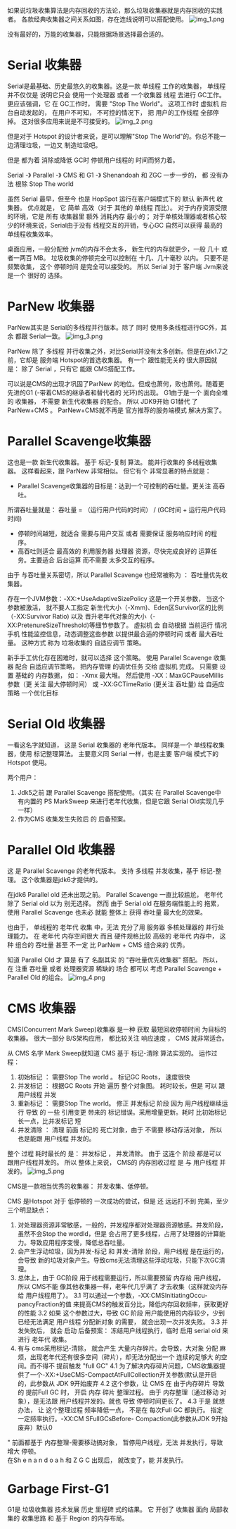 如果说垃圾收集算法是内存回收的方法论，那么垃圾收集器就是内存回收的实践者。
各款经典收集器之间关系如图，存在连线说明可以搭配使用。
![img_1.png](img_1.png)

没有最好的，万能的收集器，只能根据场景选择最合适的。

# Serial 收集器
Serial是最基础、历史最悠久的收集器。这是一款 单线程 工作的收集器，
单线程 并不仅仅是 说明它只会 使用一个处理器 或者 一个收集器 线程 去进行 GC工作。
更应该强调，它 在 GC工作时， 需要 "Stop The World"。  这项工作时 虚拟机 后台自动发起的，
在用户不可知， 不可控的情况下， 把 用户的工作线程 全部停掉。 这对很多应用来说是不可接受的。
![img_2.png](img_2.png)

但是对于 Hotspot 的设计者来说，是可以理解"Stop The World"的。你总不能一边清理垃圾，一边又 制造垃圾吧。

但是 都为着 消除或降低 GC时 停顿用户线程的 时间而努力着。

Serial  -》 Parallel -》 CMS 和 G1 -》 Shenandoah 和 ZGC 
一步一步的， 都 没有办法 根除 Stop The world


虽然 Serial 最早，但至今 也是 HopSpot 运行在客户端模式下的 默认  新声代  收集器。
优点就是， 它 简单 高效（对于 其他的 单线程 而比）。
对于内存资源受限的环境，它是 所有 收集器里 额外 消耗内存 最小的；
对于单核处理器或者核心较少的环境来说，Serial由于没有 线程交互的开销，专心GC 自然可以获得 最高的 单线程收集效率。

桌面应用，一般分配给 jvm的内存不会太多， 新生代的内存就更少，一般 几十 或者一两百 MB。 垃圾收集的停顿完全可以控制在 十几、几十毫秒
以内。 只要不是频繁收集， 这个 停顿时间 是完全可以接受的。
所以  Serial 对于 客户端 Jvm来说 是一个 很好的 选择。

# ParNew 收集器
ParNew其实是 Serial的多线程并行版本。除了 同时 使用多条线程进行GC外，其余 都跟 Serial一致。
![img_3.png](img_3.png)

ParNew 除了 多线程 并行收集之外，对比Serial并没有太多创新。但是在jdk1.7之前，它却是 服务端 Hotspot的首选收集器。
有一个 跟性能无关的  很大原因就是： 除了 Serial ，只有它 能跟  CMS搭配工作。

可以说是CMS的出现才巩固了ParNew 的地位。但成也萧何，败也萧何。随着更先进的G1 (-带着CMS的继承者和替代者的 光环)的出现。
G1由于是一个  面向全堆的 收集器， 不需要 新生代收集器 的配合。
所以 JDK9开始  G1替代 了 ParNew+CMS 。   ParNew+CMS就不再是 官方推荐的服务端模式 解决方案了。


# Parallel Scavenge收集器
这也是一款 新生代收集器。 基于  标记-复制 算法。 能并行收集的 多线程收集器。
这样看起来，跟 ParNew 非常相似。 但它有个 非常显著的特点就是： 
- Parallel Scavenge收集器的目标是：达到一个可控制的吞吐量。更关注 高吞吐。

所谓吞吐量就是：
吞吐量  =   （运行用户代码的时间） / (GC时间 +  运行用户代码时间)

- 停顿时间越短，就适合 需要与用户交互 或者 需要保证 服务响应时间 的程序。
- 高吞吐则适合 最高效的 利用服务器 处理器 资源，尽快完成良好的 运算任务。主要适合 后台运算 而不需要 太多交互的程序。

由于 与吞吐量关系密切，所以 Parallel Scavenge 也经常被称为 ： 吞吐量优先收集器。

存在一个JVM参数：-XX:+UseAdaptiveSizePolicy
这是一个开关参数， 当这个  参数被激活， 就不要人工指定 新生代大小（-Xmm)、Eden区Survivor区的比例（-XX:Survivor Ratio)
以及 晋升老年代对象的大小（-XX:PretenureSizeThreshold)等细节参数了。 
虚拟机 会 自动根据 当前运行 情况手机 性能监控信息，动态调整这些参数 以提供最合适的停顿时间  或者 最大吞吐量。
这种方式 称为 垃圾收集的 自适应调节 策略。

新手手工优化存在困难时，就可以选择 这个策略。 使用 Parallel Scavenge 收集器 配合 自适应调节策略， 把内存管理
的调优任务 交给 虚拟机 完成。  只需要 设置 基础的 内存数据， 如：  -Xmx 最大堆。
然后使用  -XX：MaxGCPauseMillis 参数（更 关注 最大停顿时间）  或  -XX:GCTimeRatio (更关注 吞吐量)  给 自适应策略 一个优化目标

# Serial Old 收集器
一看这名字就知道， 这是 Serial 收集器的 老年代版本。 同样是一个 单线程收集器，使用 标记整理算法。
主要意义同 Serial 一样，也是主要 客户端 模式下的  Hotspot 使用。

两个用户：
1. Jdk5之前 跟 Parallel Scavenge 搭配使用。（其实 在 Parallel Scavenge中 有内置的 PS MarkSweep 来进行老年代收集，但是它跟 Serial Old实现几乎一样）
2. 作为CMS 收集发生失败后 的 后备预案。

# Parallel Old 收集器
这 是 Parallel Scavenge 的老年代版本。 支持 多线程 并发收集，基于 标记-整理。 这个收集器是jdk6才提供的。

在jdk6 Parallel old 还未出现之前。  Parallel Scavenge 一直比较尴尬， 老年代 除了 Serial old 以为 别无选择。
然而 由于 Serial old 在服务端性能上的 拖累， 使用 Parallel Scavenge 也未必 就能 整体上 获得 吞吐量 最大化的效果。

也由于， 单线程的 老年代 收集 中，无法 充分了用 服务器 多核处理器的 并行处理能力。 在 老年代 内存空间很大 而且 硬件规格比较
高级的 老年代 内存中，  这种 组合的 吞吐量  甚至 不一定 比 ParNew + CMS 组合来的 优秀。

知道 Parallel Old 才 算是 有了 名副其实 的 "吞吐量优先收集器" 搭配。
所以， 在 注重 吞吐量 或者 处理器资源 稀缺的 场合 都可以 考虑  Parallel Scavenge + Parallel Old 的组合。
![img_4.png](img_4.png)


# CMS 收集器
CMS(Concurrent Mark Sweep)收集器 是一种  获取 最短回收停顿时间 为目标的  收集器。
很大一部分 B/S架构应用， 都比较关注 响应速度 ， CMS 就非常适合。

从 CMS 名字 Mark Sweep就知道  CMS 基于 标记-清除  算法实现的。
运作过程：
1. 初始标记 ： 需要Stop The world 。 标记GC Roots， 速度很快
2. 并发标记 ：  根据GC Roots 开始 遍历 整个对象图。  耗时较长，但是 可以 跟 用户线程 并发
3. 重新标记 ： 需要Stop The world。 修正 并发标记 阶段 因为 用户线程继续运行 导致 的 一些 引用变更 带来的 标记错误。采用增量更新。耗时 比初始标记长一点，比并发标记 短
4. 并发清除 ： 清理 前面 标记的 死亡对象，由于 不需要 移动存活对象， 所以 也是能跟 用户线程 并发的。


整个 过程 耗时最长的 是：  并发标记 ， 并发清除。 由于 这连个 阶段 都是可以 跟用户线程并发的。
所以 整体上来说， CMS的 内存回收过程 是 与 用户线程 并发的。
![img_5.png](img_5.png)

CMS是一款相当优秀的收集器： 并发收集、低停顿。

CMS 是Hotspot 对于 低停顿的 一次成功的尝试，但是 还 远远打不到 完美，至少三个明显缺点：
1. 对处理器资源非常敏感，一般的，并发程序都对处理器资源敏感。并发阶段，虽然不会Stop the  wordld，但是 会占用了更多线程，占用了处理器的计算能力。导致应用程序变慢，降低总吞吐量。
2. 会产生浮动垃圾，因为并发-标记 和 并发-清除 阶段，用户线程 是在运行的，会导致 新的垃圾对象产生。导致cms无法清理这些浮动垃圾，只能下次GC清理。
3. 总体上，由于 GC阶段 用于线程需要运行，所以需要预留 内存给 用户线程，所以 CMS不能 像其他收集器一样，老年代几乎满了 才去收集（这样就没内存给 用户线程用了）。
    3.1 可以通过一个参数，-XX:CMSInitiatingOccu-pancyFraction的值 来提高CMS的触发百分比，降低内存回收频率，获取更好的性能
    3.2 如果 这个参数过大，导致 GC 阶段 用户能使用的内存较少，少到 已经无法满足 用户线程 分配新对象 的需要， 就会出现一次并发失败。
    3.3 并发失败后， 就会 启动 后备预案： 冻结用户线程执行，临时 启用 serial old 来进行 老年代 收集。
4. 有与 cms采用标记-清除， 就会产生 大量内存碎片。会导致，大对象 分配 麻烦，出现老年代还有很多空间（碎片），却无法分配出一个 连续的足够大 的空间。而不得不 提前触发 "full GC"
    4.1 为了解决内存碎片问题，CMS收集器提供了一个-XX:+UseCMS-CompactAtFullCollection开关参数(默认是开启的，此参数从 JDK 9开始废弃
    4.2 这个参数，让 CMS 在 由于内存碎片 导致的 提前Full GC 时， 开启 内存 碎片 整理过程。 由于 内存整理（通过移动 对象），是无法跟 用户线程并发的。就也 导致 停顿时间更长了。
    4.3 于是 就想办法， 让 这个整理过程 频率降低一点， 不是在 每次Full GC 都执行。 指定一定频率执行。-XX:CM SFullGCsBefore- Compaction(此参数从JDK 9开始废弃）默认0
  


" 前面都基于 内存整理-需要移动搞对象， 暂停用户线程，无法 并发执行，导致 增大 停顿。  
在Sh e n a n d o a h 和 Z G C 出现后， 就改变了，能 并发执行。
   

# Garbage First-G1
G1是 垃圾收集器 技术发展 历史 里程碑 式的结果。 它  开创了 收集器 面向 局部收集的 收集思路 和 基于 Region 的内存布局。

